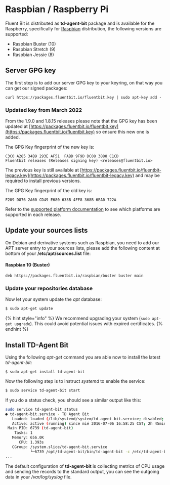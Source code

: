 # Raspbian / Raspberry Pi

Fluent Bit is distributed as **td-agent-bit** package and is available for the Raspberry, specifically for [Raspbian](http://raspbian.org) distribution, the following versions are supported:

* Raspbian Buster \(10\)
* Raspbian Stretch \(9\)
* Raspbian Jessie \(8\)

## Server GPG key

The first step is to add our server GPG key to your keyring, on that way you can get our signed packages:

```text
curl https://packages.fluentbit.io/fluentbit.key | sudo apt-key add -
```
### Updated key from March 2022

From the 1.9.0 and 1.8.15 releases please note that the GPG key has been updated at [https://packages.fluentbit.io/fluentbit.key](https://packages.fluentbit.io/fluentbit.key) so ensure this new one is added.

The GPG Key fingerprint of the new key is:
```
C3C0 A285 34B9 293E AF51  FABD 9F9D DC08 3888 C1CD
Fluentbit releases (Releases signing key) <releases@fluentbit.io>
```

The previous key is still available at [https://packages.fluentbit.io/fluentbit-legacy.key](https://packages.fluentbit.io/fluentbit-legacy.key) and may be required to install previous versions.

The GPG Key fingerprint of the old key is:
```
F209 D876 2A60 CD49 E680 633B 4FF8 368B 6EA0 722A
```
Refer to the [supported platform documentation](./../supported-platforms.md) to see which platforms are supported in each release.

## Update your sources lists

On Debian and derivative systems such as Raspbian, you need to add our APT server entry to your sources lists, please add the following content at bottom of your **/etc/apt/sources.list** file:

#### Raspbian 10 \(Buster\)

```text
deb https://packages.fluentbit.io/raspbian/buster buster main
```

### Update your repositories database

Now let your system update the _apt_ database:

```bash
$ sudo apt-get update
```

{% hint style="info" %}
We recommend upgrading your system (```sudo apt-get upgrade```). This could avoid potential issues with expired certificates.
{% endhint %}


## Install TD-Agent Bit

Using the following _apt-get_ command you are able now to install the latest _td-agent-bit_:

```text
$ sudo apt-get install td-agent-bit
```

Now the following step is to instruct _systemd_ to enable the service:

```bash
$ sudo service td-agent-bit start
```

If you do a status check, you should see a similar output like this:

```bash
sudo service td-agent-bit status
● td-agent-bit.service - TD Agent Bit
   Loaded: loaded (/lib/systemd/system/td-agent-bit.service; disabled; vendor preset: enabled)
   Active: active (running) since mié 2016-07-06 16:58:25 CST; 2h 45min ago
 Main PID: 6739 (td-agent-bit)
    Tasks: 1
   Memory: 656.0K
      CPU: 1.393s
   CGroup: /system.slice/td-agent-bit.service
           └─6739 /opt/td-agent-bit/bin/td-agent-bit -c /etc/td-agent-bit/td-agent-bit.conf
...
```

The default configuration of **td-agent-bit** is collecting metrics of CPU usage and sending the records to the standard output, you can see the outgoing data in your _/var/log/syslog_ file.

